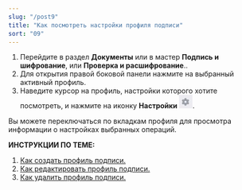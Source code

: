 ```yaml
---
slug: "/post9"
title: "Как посмотреть настройки профиля подписи"
sort: "09"
---
```


1. Перейдите в раздел **Документы** или в мастер **Подпись и шифрование**, или **Проверка и расшифрование**..
2. Для открытия правой боковой панели нажмите на выбранный активный профиль.
3. Наведите курсор на профиль, настройки которого хотите посмотреть, и  нажмите на иконку **Настройки** ![settings-post-button.jpg](./images/settings-post-button.jpg "Настройки").

Вы можете переключаться по вкладкам профиля для просмотра информации о настройках выбранных операций.

**ИНСТРУКЦИИ ПО ТЕМЕ:**
1. [Как создать профиль подписи.](docs\v3.0-Beta\004-documents\create-profile.md)
2. [Как редактировать профиль подписи.](docs\v3.0-Beta\004-documents\edit-profile-sign.md)
3. [Как удалить профиль подписи.](docs\v3.0-Beta\004-documents\delete-profile-sign.md)
